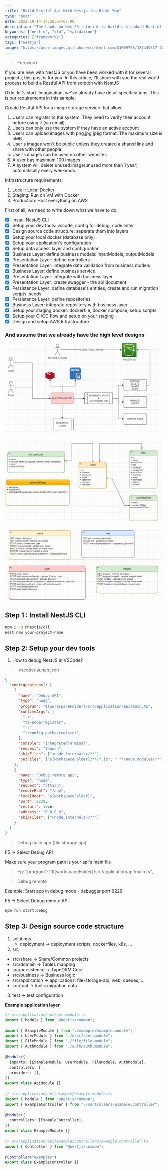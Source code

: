```yaml
---
title: "Build Restful Api With Nestjs the Right Way"
type: "post"
date: 2022-10-14T14:26:07+07:00
description: "The hands-on NestJS tutorial to build a standard Restful API"
keywords: ["nestjs", "dto", "validation"]
categories: ["frameworks"]
tags: ["nestjs"]
image: "https://user-images.githubusercontent.com/31009750/181449337-70081a76-5a01-4229-805e-39ed0ded6b5b.png"
---
```


> Foreword

If you are new with NestJS or you have been worked with it for several projects, this post is for you. In this article, I'll share with you the real world process to build a Restful API from scratch with NestJS

Okie, let's start. Imagination, we've already have detail specifications.
This is our requirements in this sample:

Create Restful API for a image storage service that allow:

1. Users can register to the system. They need to verify their account before using it (via email).
2. Users can only use the system if they have an active account
3. Users can upload images with png,jpg,jpeg format. The maximum size is 5MB
4. User's images won't be public unless they created a shared link and share with other people.
5. User's images can be used on other websites
6. A user has maximum 100 images.
7. A system will delete unused image(unused more than 1 year) automatically every weekends.

Infrastructure requirements:

1. Local : Local Docker
2. Staging: Run on VM with Docker
3. Production: Host everything on AWS

First of all, we need to write down what we have to do.

- [x] Install NestJS CLI
- [x] Setup your dev tools: vscode, config for debug, code linter
- [x] Design source code structure: seperate them into layers
- [x] Setup your local docker (database only)
- [x] Setup your application's configuration
- [x] Setup data access layer and configuration
- [x] Business Layer: define business models: inputModels, outputModels
- [x] Presentation Layer: define controllers
- [x] Presentation Layer: integrate data validation from business models
- [x] Business Layer: define business service
- [x] Presentation Layer: integrate with business layer
- [x] Presentation Layer: create swagger - the api document
- [x] Persistence Layer: define database's entities, create and run migration scripts, seeds
- [x] Persistence Layer: define repositories
- [x] Business Layer: integrate repository with business layer
- [x] Setup your staging docker: dockerfile, docker compose, setup scripts
- [x] Setup your CI/CD flow and setup on your staging
- [x] Design and setup AWS Infrastructure

### And assume that we already have the high level designs

![File Storage API](/documents/file-storage-api.png)

![File Storage API Entities](/documents/file-storage-api-entities.png)

![File Storage API Endpoints](/documents/file-storage-api-endpoints.png)

## Step 1 : Install NestJS CLI

```bash
npm i -g @nestjs/cli
nest new your-project-name
```

## Step 2: Setup your dev tools

1. How to debug NestJS in VSCode?

> .vscode/launch.json

```json
{
  "configurations": [
    {
      "name": "Debug API",
      "type": "node",
      "program": "${workspaceFolder}/src/application/api/main.ts",
      "runtimeArgs": [
        "-r",
        "ts-node/register",
        "-r",
        "tsconfig-paths/register"
      ],
      "console": "integratedTerminal",
      "request": "launch",
      "skipFiles": ["<node_internals>/**"],
      "outFiles": ["${workspaceFolder}/**/*.js", "!**/node_modules/**"]
    },
    {
      "name": "Debug remote api",
      "type": "node",
      "request": "attach",
      "remoteRoot": "/app",
      "localRoot": "${workspaceFolder}",
      "port": 9229,
      "restart": true,
      "address": "0.0.0.0",
      "skipFiles": ["<node_internals>/**"]
    }
  ]
}
```

> Debug main app (file storage api)

F5 -> Select Debug API

Make sure your program path is your api's main file

> Eg: "program": "${workspaceFolder}/src/application/api/main.ts",

> Debug remote

Example: Start app in debug mode - debugger port 9229

F5 -> Select Debug remote API

```bash
npm run start:debug
```

## Step 3: Design source code structure

1. solutions
   - deployment -> deployment scripts, dockerfiles, k8s, ...
2. src

- src/share -> Share/Common projects
- src/domain -> Tables mapping
- src/persistence -> TypeORM Core
- src/business -> Business logic
- src/application -> applications: file-storage-api, web, queues, ...
- src/tool -> tools: migration data

3. test -> test configuration

**Example application layer**

```ts
// src/application/api/api.module.ts
import { Module } from "@nestjs/common";

import { ExampleModule } from "./example/example.module";
import { UserModule } from "./user/user.module";
import { FileModule } from "./file/file.module";
import { AuthModule } from "./auth/auth.module";

@Module({
  imports: [ExampleModule, UserModule, FileModule, AuthModule],
  controllers: [],
  providers: [],
})
export class ApiModule {}

// src/application/api/example/example.module.ts
import { Module } from "@nestjs/common";
import { ExampleController } from "./controllers/example.controller";

@Module({
  controllers: [ExampleController],
})
export class ExampleModule {}

// src/application/api/example/controllers/example.controller.ts
import { Controller } from "@nestjs/common";

@Controller("examples")
export class ExampleController {}
```
